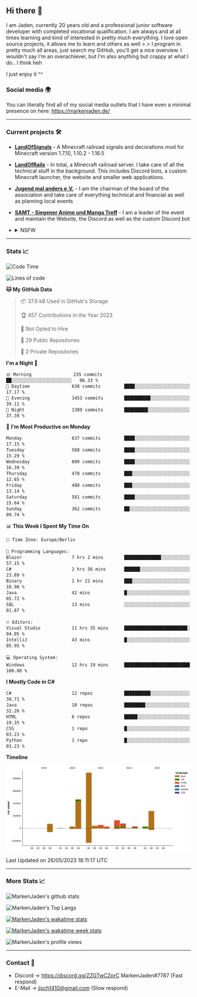 ## Hi there 👋
I am Jaden, currently 20 years old and a professional junior software developer with completed vocational qualification. I am always and at all times learning and kind of interested in pretty much everything. I love open source projects, it allows me to learn and others as well >.>
I program in pretty much all areas, just search my GitHub, you'll get a nice overview.
I wouldn't say I'm an overachiever, but I'm also anything but crappy at what I do.. I think heh

I just enjoy it ^^

### Social media 🌍

You can literally find all of my social media outlets that I have even a minimal presence on here: https://markenjaden.de/

---

### Current projects 🛠

* [**LandOfSignals**](https://github.com/LandOfRails/LandOfSignals) - A Minecraft railroad signals and decorations mod for Minecraft version 1.7.10, 1.10.2 - 1.16.5
* [**LandOfRails**](https://github.com/LandOfRails) - In total, a Minecraft railroad server. I take care of all the technical stuff in the background. This includes Discord bots, a custom Minecraft launcher, the website and smaller web applications.
* [**Jugend mal anders e.V.**](https://jugendmalanders.de/) - I am the chairman of the board of the association and take care of everything technical and financial as well as planning local events
* [**SAMT - Siegener Anime und Manga Treff**](https://github.com/Siegener-Anime-und-Manga-Treff-SAMT) - I am a leader of the event and maintain the Website, the Discord as well as the custom Discord bot
* <details> 
  <summary>NSFW</summary>
  
  [**Nekos**](https://github.com/MarkenJaden/Nekos) - Website providing you with random lewd neko pics
  
</details>

---

### Stats 📈

<!--START_SECTION:waka-->
![Code Time](http://img.shields.io/badge/Code%20Time-1%2C176%20hrs%2019%20mins-blue)

![Lines of code](https://img.shields.io/badge/From%20Hello%20World%20I%27ve%20Written-1.0%20million%20lines%20of%20code-blue)

**🐱 My GitHub Data** 

> 📦 37.6 kB Used in GitHub's Storage 
 > 
> 🏆 457 Contributions in the Year 2023
 > 
> 🚫 Not Opted to Hire
 > 
> 📜 29 Public Repositories 
 > 
> 🔑 2 Private Repositories 
 > 
**I'm a Night 🦉** 

```text
🌞 Morning                235 commits         ██░░░░░░░░░░░░░░░░░░░░░░░   06.33 % 
🌆 Daytime                638 commits         ████░░░░░░░░░░░░░░░░░░░░░   17.17 % 
🌃 Evening                1453 commits        ██████████░░░░░░░░░░░░░░░   39.11 % 
🌙 Night                  1389 commits        █████████░░░░░░░░░░░░░░░░   37.39 % 
```
📅 **I'm Most Productive on Monday** 

```text
Monday                   637 commits         ████░░░░░░░░░░░░░░░░░░░░░   17.15 % 
Tuesday                  568 commits         ████░░░░░░░░░░░░░░░░░░░░░   15.29 % 
Wednesday                609 commits         ████░░░░░░░░░░░░░░░░░░░░░   16.39 % 
Thursday                 470 commits         ███░░░░░░░░░░░░░░░░░░░░░░   12.65 % 
Friday                   488 commits         ███░░░░░░░░░░░░░░░░░░░░░░   13.14 % 
Saturday                 581 commits         ████░░░░░░░░░░░░░░░░░░░░░   15.64 % 
Sunday                   362 commits         ██░░░░░░░░░░░░░░░░░░░░░░░   09.74 % 
```


📊 **This Week I Spent My Time On** 

```text
🕑︎ Time Zone: Europe/Berlin

💬 Programming Languages: 
Blazor                   7 hrs 2 mins        ██████████████░░░░░░░░░░░   57.15 % 
C#                       2 hrs 56 mins       ██████░░░░░░░░░░░░░░░░░░░   23.89 % 
Binary                   1 hr 21 mins        ███░░░░░░░░░░░░░░░░░░░░░░   10.98 % 
Java                     42 mins             █░░░░░░░░░░░░░░░░░░░░░░░░   05.72 % 
SQL                      13 mins             ░░░░░░░░░░░░░░░░░░░░░░░░░   01.87 % 

🔥 Editors: 
Visual Studio            11 hrs 35 mins      ████████████████████████░   94.05 % 
IntelliJ                 43 mins             █░░░░░░░░░░░░░░░░░░░░░░░░   05.95 % 

💻 Operating System: 
Windows                  12 hrs 19 mins      █████████████████████████   100.00 % 
```

**I Mostly Code in C#** 

```text
C#                       12 repos            ██████████░░░░░░░░░░░░░░░   38.71 % 
Java                     10 repos            ████████░░░░░░░░░░░░░░░░░   32.26 % 
HTML                     6 repos             █████░░░░░░░░░░░░░░░░░░░░   19.35 % 
CSS                      1 repo              █░░░░░░░░░░░░░░░░░░░░░░░░   03.23 % 
Python                   1 repo              █░░░░░░░░░░░░░░░░░░░░░░░░   03.23 % 
```



**Timeline**

![Lines of Code chart](https://raw.githubusercontent.com/MarkenJaden/MarkenJaden/main/assets/bar_graph.png)


 Last Updated on 26/05/2023 18:11:17 UTC
<!--END_SECTION:waka-->

---

### More Stats 📈

![MarkenJaden's github stats](https://github-readme-stats.vercel.app/api?username=MarkenJaden&count_private=true&show_icons=true&theme=radical)

![MarkenJaden's Top Langs](https://github-readme-stats.vercel.app/api/top-langs/?username=MarkenJaden&theme=radical)

[![MarkenJaden's wakatime stats](https://github-readme-stats.vercel.app/api/wakatime?username=MarkenJaden&theme=radical)](https://wakatime.com/@17f322c9-222a-48b4-9e15-983c41f7aed4)

[![MarkenJaden's wakatime week stats](https://wakatime.com/badge/user/17f322c9-222a-48b4-9e15-983c41f7aed4.svg)](https://wakatime.com/@17f322c9-222a-48b4-9e15-983c41f7aed4)

<!--[![MarkenJaden's Codewars stats](https://www.codewars.com/users/MarkenJaden/badges/large)](https://www.codewars.com/users/MarkenJaden)-->

![MarkenJaden's profile views](https://komarev.com/ghpvc/?username=MarkenJaden)

---

### Contact 💌

* Discord -> https://discord.gg/ZZGTwCZprC MarkenJaden#7787 (Fast respond)
* E-Mail -> jjsch1410@gmail.com (Slow respond)



<!--
**MarkenJaden/MarkenJaden** is a ✨ _special_ ✨ repository because its `README.md` (this file) appears on your GitHub profile.

Here are some ideas to get you started:

- 🔭 I’m currently working on ...
- 🌱 I’m currently learning ...
- 👯 I’m looking to collaborate on ...
- 🤔 I’m looking for help with ...
- 💬 Ask me about ...
- 📫 How to reach me: ...
- 😄 Pronouns: ...
- ⚡ Fun fact: ...
-->
